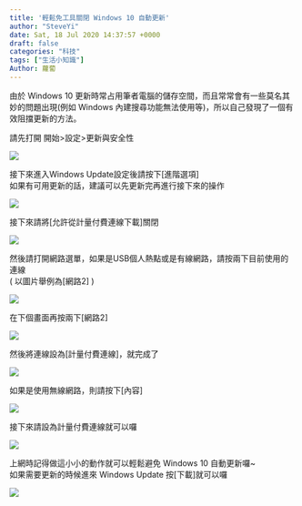 ```yaml
---
title: '輕鬆免工具關閉 Windows 10 自動更新'
author: "SteveYi"
date: Sat, 18 Jul 2020 14:37:57 +0000
draft: false
categories: "科技"
tags: ["生活小知識"]
Author: 蘿蔔
---
```


由於 Windows 10 更新時常占用筆者電腦的儲存空間，而且常常會有一些莫名其妙的問題出現(例如 Windows 內建搜尋功能無法使用等)，所以自己發現了一個有效阻擋更新的方法。

請先打開 開始>設定>更新與安全性

![](https://static-a1.steveyi.net/media/blog/2020071810311417.png)

接下來進入Windows Update設定後請按下\[進階選項\]  
如果有可用更新的話，建議可以先更新完再進行接下來的操作

![](https://static-a1.steveyi.net/media/blog/2020071810332840.png)

接下來請將\[允許從計量付費連線下載\]關閉

![](https://static-a1.steveyi.net/media/blog/2020071813212146.png)

然後請打開網路選單，如果是USB個人熱點或是有線網路，請按兩下目前使用的連線  
( 以圖片舉例為\[網路2\] )

![](https://static-a1.steveyi.net/media/blog/2020071813265947.png)

在下個畫面再按兩下\[網路2\]

![](https://static-a1.steveyi.net/media/blog/2020071813281349.png)

然後將連線設為\[計量付費連線\]，就完成了

![](https://static-a1.steveyi.net/media/blog/2020071813345785.png)

如果是使用無線網路，則請按下\[內容\]

![](https://static-a1.steveyi.net/media/blog/2020071813371023.png)

接下來請設為計量付費連線就可以囉

![](https://static-a1.steveyi.net/media/blog/2020071813402994.png)

上網時記得做這小小的動作就可以輕鬆避免 Windows 10 自動更新囉~  
如果需要更新的時候進來 Windows Update 按\[下載\]就可以囉

![](https://static-a1.steveyi.net/media/blog/2020071814305227.png)
